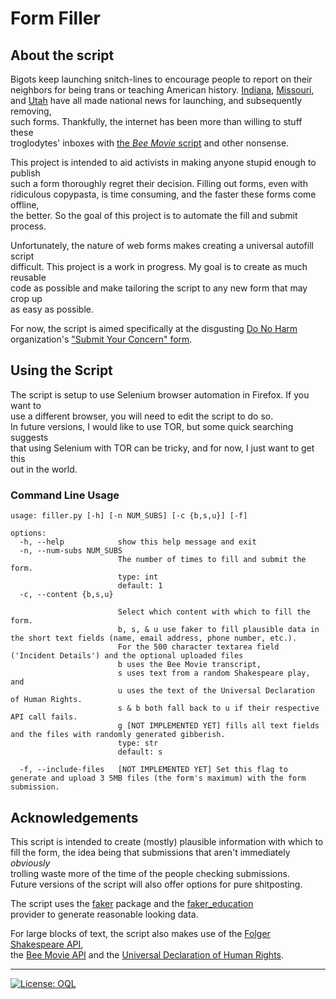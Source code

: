 # Form Filler

## About the script

Bigots keep launching snitch-lines to encourage people to report on their<br />
neighbors for being trans or teaching American history. [Indiana][Indiana], [Missouri][Missouri],<br />
and [Utah][Utah] have all made national news for launching, and subsequently removing,<br />
such forms. Thankfully, the internet has been more than willing to stuff these<br />
troglodytes' inboxes with [the *Bee Movie* script][TechCrunchBeeMovie] and other nonsense.

This project is intended to aid activists in making anyone stupid enough to publish<br />
such a form thoroughly regret their decision. Filling out forms, even with<br />
ridiculous copypasta, is time consuming, and the faster these forms come offline,<br />
the better. So the goal of this project is to automate the fill and submit process.

Unfortunately, the nature of web forms makes creating a universal autofill script<br />
difficult. This project is a work in progress. My goal is to create as much reusable<br />
code as possible and  make tailoring the script to any new form that may crop up<br />
as easy as possible.

For now, the script is aimed specifically at the disgusting [Do No Harm][DNHwiki]<br />
organization's ["Submit Your Concern" form][DNHform].

## Using the Script

The script is setup to use Selenium browser automation in Firefox. If you want to<br />
use a different browser, you will need to edit the script to do so.<br />
In future versions, I would like to use TOR, but some quick searching suggests<br />
that using Selenium with TOR can be tricky, and for now, I just want to get this<br />
out in the world.

### Command Line Usage

```
usage: filler.py [-h] [-n NUM_SUBS] [-c {b,s,u}] [-f]

options:
  -h, --help            show this help message and exit
  -n, --num-subs NUM_SUBS
                        The number of times to fill and submit the form.
                        type: int
                        default: 1
  -c, --content {b,s,u}

                        Select which content with which to fill the form.
                        b, s, & u use faker to fill plausible data in the short text fields (name, email address, phone number, etc.).
                        For the 500 character textarea field ('Incident Details') and the optional uploaded files
                        b uses the Bee Movie transcript,
                        s uses text from a random Shakespeare play, and
                        u uses the text of the Universal Declaration of Human Rights.
                        s & b both fall back to u if their respective API call fails.
                        g [NOT IMPLEMENTED YET] fills all text fields and the files with randomly generated gibberish.
                        type: str
                        default: s

  -f, --include-files   [NOT IMPLEMENTED YET] Set this flag to generate and upload 3 5MB files (the form's maximum) with the form submission.

```

## Acknowledgements

This script is intended to create (mostly) plausible information with which to<br />
fill the form, the idea being that submissions that aren't immediately *obviously*<br />
trolling waste more of the time of the people checking submissions.<br />
Future versions of the script will also offer options for pure shitposting.

The script uses the [faker][faker] package and the [faker_education][fakerEd]<br />
provider to generate reasonable looking data.

For large blocks of text, the script also makes use of the [Folger Shakespeare API][shakespeare],<br />
the [Bee Movie API][beeMovieAPI] and the [Universal Declaration of Human Rights][udhr].


[Indiana]: <https://www.chalkbeat.org/indiana/2024/02/06/attorney-general-todd-rokita-race-gender-politics-school-curriculum-tip-line/> "Indiana schools weren’t warned of AG Todd Rokita’s new curriculum tip line - Chalkbeat"
[Missouri]: <https://www.riverfronttimes.com/news/missouri-ag-removes-trans-health-care-tip-line-after-hack-39907011> "Missouri AG Removes Trans Health Care Tip Line After 'Hack'"
[Utah]: <https://apnews.com/article/transgender-bathroom-law-utah-tip-line-943112e6ff6f5768caa0cd42403957a0> "Transgender activists flood Utah tip line with hoax reports to block bathroom law enforcement | AP News"
[TechCrunchBeeMovie]: <https://techcrunch.com/2023/04/21/missouri-trans-snitch-form-down-after-people-spammed-it-with-the-bee-movie-script/> "Missouri trans 'snitch form' down after people spammed it with the 'Bee Movie' script | TechCrunch"
[DNHwiki]: <https://en.wikipedia.org/wiki/Do_No_Harm_(organization)> "'Do No Harm (organization)' on Wikipedia"
[DNHform]: <https://donoharmmedicine.org/share-your-concern/> "Submit Your Concern - Do Not Harm"
[faker]: <https://github.com/joke2k/faker> "joke2k/faker: Faker is a Python package that generates fake data for you."
[fakerEd]: <https://github.com/matthttam/faker_education> "matthttam/faker_education: Faker provider with education related data"
[shakespeare]: <https://www.folgerdigitaltexts.org/api> "The Folger Shakespeare API Tools"
[beeMovieAPI]: <https://github.com/benji-lewis/Bee-Movie-API> "benji-lewis/Bee-Movie-API"
[udhr]: <https://www.un.org/en/about-us/universal-declaration-of-human-rights> "Universal Declaration of Human Rights | United Nations"

---

[![License: OQL](https://badgers.space/badge/License/OQL/pink)](https://oql.avris.it/license/v1.2)

